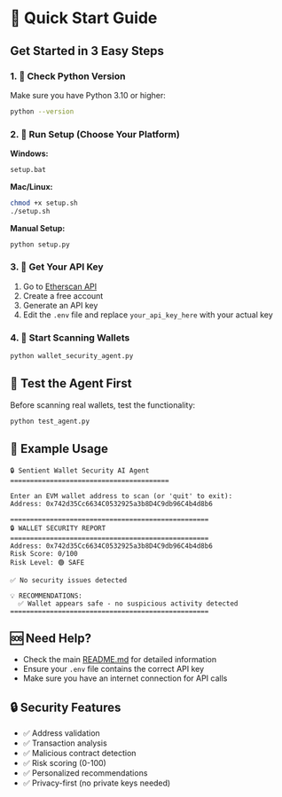 # 🚀 Quick Start Guide

## Get Started in 3 Easy Steps

### 1. 🐍 Check Python Version
Make sure you have Python 3.10 or higher:
```bash
python --version
```

### 2. 🚀 Run Setup (Choose Your Platform)

**Windows:**
```bash
setup.bat
```

**Mac/Linux:**
```bash
chmod +x setup.sh
./setup.sh
```

**Manual Setup:**
```bash
python setup.py
```

### 3. 🔑 Get Your API Key
1. Go to [Etherscan API](https://etherscan.io/apis)
2. Create a free account
3. Generate an API key
4. Edit the `.env` file and replace `your_api_key_here` with your actual key

### 4. 🎯 Start Scanning Wallets
```bash
python wallet_security_agent.py
```

## 🧪 Test the Agent First
Before scanning real wallets, test the functionality:
```bash
python test_agent.py
```

## 📱 Example Usage
```
🔒 Sentient Wallet Security AI Agent
========================================

Enter an EVM wallet address to scan (or 'quit' to exit):
Address: 0x742d35Cc6634C0532925a3b8D4C9db96C4b4d8b6

==================================================
🔒 WALLET SECURITY REPORT
==================================================
Address: 0x742d35Cc6634C0532925a3b8D4C9db96C4b4d8b6
Risk Score: 0/100
Risk Level: 🟢 SAFE

✅ No security issues detected

💡 RECOMMENDATIONS:
  ✅ Wallet appears safe - no suspicious activity detected
==================================================
```

## 🆘 Need Help?
- Check the main [README.md](README.md) for detailed information
- Ensure your `.env` file contains the correct API key
- Make sure you have an internet connection for API calls

## 🔒 Security Features
- ✅ Address validation
- ✅ Transaction analysis
- ✅ Malicious contract detection
- ✅ Risk scoring (0-100)
- ✅ Personalized recommendations
- ✅ Privacy-first (no private keys needed)

